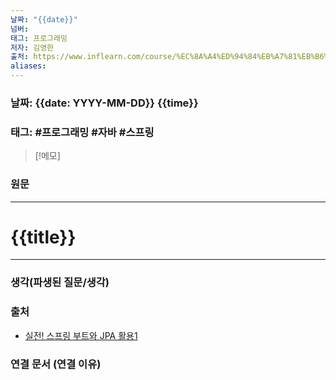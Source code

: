 ```yaml
---
날짜: "{{date}}"
넘버: 
태그: 프로그래밍
저자: 김영한
출처: https://www.inflearn.com/course/%EC%8A%A4%ED%94%84%EB%A7%81%EB%B6%80%ED%8A%B8-JPA-%ED%99%9C%EC%9A%A9-1/dashboard
aliases:
---
```

### 날짜: {{date: YYYY-MM-DD}} {{time}}

### 태그: #프로그래밍 #자바 #스프링

>[!메모]
>

### 원문
---
# {{title}}

---
### 생각(파생된 질문/생각)

### 출처
- [실전! 스프링 부트와 JPA 활용1](https://www.inflearn.com/course/%EC%8A%A4%ED%94%84%EB%A7%81%EB%B6%80%ED%8A%B8-JPA-%ED%99%9C%EC%9A%A9-1/dashboard)

### 연결 문서 (연결 이유)
